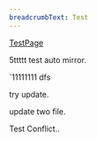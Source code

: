 ```yaml
---
breadcrumbText: Test
---
```


[TestPage](testurl/testpage1.md)



5ttttt
test auto mirror.

`11111111
dfs

try update.

update two file.


Test Conflict..

